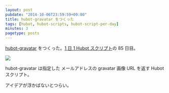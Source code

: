 ```yaml
---
layout: post
pubdate: "2014-10-06T23:59:59+09:00"
title: hubot-gravatar をつくった
tags: [hubot, hubot-scripts, hubot-script-per-day]
minutes: 3
pagetype: posts
---
```

[hubot-gravatar][gh:bouzuya/hubot-gravatar] をつくった。[1 日 1 Hubot スクリプト][hubot-script-per-day]の 85 日目。

![](http://img.f.hatena.ne.jp/images/fotolife/b/bouzuya/20141007/20141007000519.gif)

hubot-gravatar は指定した メールアドレスの gravatar 画像 URL を返す Hubot スクリプト。

アイデアが浮かばないとつらい。

[hitoridokusho]: https://github.com/hitoridokusho/hitoridokusho/wiki
[gh:bouzuya/hubot-gravatar]: https://github.com/bouzuya/hubot-gravatar
[hubot-script-per-day]: http://blog.bouzuya.net/posts?tags=hubot-script-per-day
